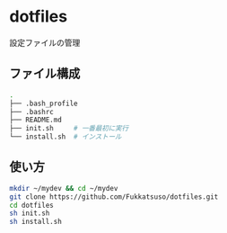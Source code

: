 # dotfiles

設定ファイルの管理

## ファイル構成
```sh
. 
├── .bash_profile
├── .bashrc
├── README.md 
├── init.sh     # 一番最初に実行
└── install.sh  # インストール
```

## 使い方
```sh
mkdir ~/mydev && cd ~/mydev
git clone https://github.com/Fukkatsuso/dotfiles.git
cd dotfiles
sh init.sh
sh install.sh
```

<!-- iterm2設定 -->
<!-- vscode設定 -->